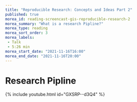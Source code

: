 ```yaml
---
title: "Reproducible Research: Concepts and Ideas Part 2"
published: true
morea_id: reading-screencast-gis-reproducible-research-2
morea_summary: "What is a research Pipline?"
morea_type: reading
morea_sort_order: 3
morea_labels:
 - Talk
 - 5:26 min
morea_start_date: "2021-11-16T16:00"
morea_end_date: "2021-11-16T20:00" 
---
```

# Research Pipline
{% include youtube.html id="GXSRP--d3Q4" %}
